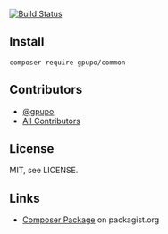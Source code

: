[![Build Status](https://secure.travis-ci.org/gpupo/common.png?branch=master)](http://travis-ci.org/gpupo/common)

## Install

    composer require gpupo/common
    
## Contributors

- [@gpupo](https://github.com/gpupo)
- [All Contributors](https://github.com/gpupo/common/contributors)

## License

MIT, see LICENSE.


## Links

* [Composer Package](https://packagist.org/packages/gpupo/) on packagist.org
